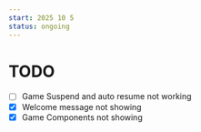 ```yaml
---
start: 2025 10 5
status: ongoing
---
```


# TODO

- [ ] Game Suspend and auto resume not working
- [x] Welcome message not showing
- [x] Game Components not showing
